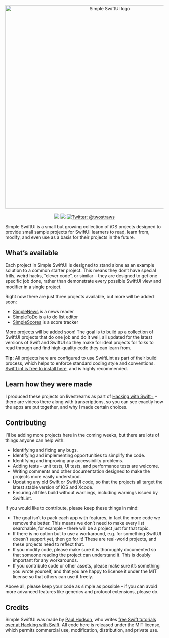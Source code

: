 
<p align="center">
    <img src="https://www.hackingwithswift.com/files/simple-swiftui/logo.png" alt="Simple SwiftUI logo" width="648" maxHeight="156" />
</p>

<p align="center">
    <img src="https://img.shields.io/badge/iOS-15.0+-blue.svg" />
    <img src="https://img.shields.io/badge/Swift-5.6-brightgreen.svg" />
    <a href="https://twitter.com/twostraws">
        <img src="https://img.shields.io/badge/Contact-@twostraws-orange" alt="Twitter: @twostraws" />
    </a>
</p>

Simple SwiftUI is a small but growing collection of iOS projects designed to provide small sample projects for SwiftUI learners to read, learn from, modify, and even use as a basis for their projects in the future.


## What’s available

Each project in Simple SwiftUI is designed to stand alone as an example solution to a common starter project. This means they don’t have special frills, weird hacks, “clever code”, or similar – they are designed to get one specific job done, rather than demonstrate every possible SwiftUI view and modifier in a single project.

Right now there are just three projects available, but more will be added soon:

- [SimpleNews](SimpleNews) is a news reader
- [SimpleToDo](SimpleToDo) is a to do list editor
- [SimpleScores](SimpleScores) is a score tracker

More projects will be added soon! The goal is to build up a collection of SwiftUI projects that do one job and do it well, all updated for the latest versions of Swift and SwiftUI so they make for ideal projects for folks to read through and find high-quality code they can learn from.

**Tip:** All projects here are configured to use SwiftLint as part of their build process, which helps to enforce standard coding style and conventions. [SwiftLint is free to install here](https://github.com/realm/SwiftLint), and is highly recommended.


## Learn how they were made

I produced these projects on livestreams as part of [Hacking with Swift+](https://www.hackingwithswift.com/plus) – there are videos there along with transcriptions, so you can see exactly how the apps are put together, and why I made certain choices.


## Contributing

I’ll be adding more projects here in the coming weeks, but there are lots of things anyone can help with:

- Identifying and fixing any bugs.
- Identifying and implementing opportunities to simplify the code.
- Identifying and improving any accessibility problems.
- Adding tests – unit tests, UI tests, and performance tests are welcome.
- Writing comments and other documentation designed to make the projects more easily understood.
- Updating any old Swift or SwiftUI code, so that the projects all target the latest stable version of iOS and Xcode.
- Ensuring all files build without warnings, including warnings issued by SwiftLint.

If you would like to contribute, please keep these things in mind:

- The goal isn’t to pack each app with features, in fact the more code we remove the better. This means we don’t need to make every list searchable, for example – there will be a project just for that topic.
- If there is no option but to use a workaround, e.g. for something SwiftUI doesn’t support yet, then go for it! These are real-world projects, and these projects need to reflect that. 
- If you modify code, please make sure it is thoroughly documented so that someone reading the project can understand it. This is doubly important for any workarounds.
- If you contribute code or other assets, please make sure it’s something you wrote yourself, and that you are happy to license it under the MIT license so that others can use it freely.

Above all, please keep your code as simple as possible – if you can avoid more advanced features like generics and protocol extensions, please do.


## Credits

Simple SwiftUI was made by [Paul Hudson](https://twitter.com/twostraws), who writes [free Swift tutorials over at Hacking with Swift](https://www.hackingwithswift.com). All code here is released under the MIT license, which permits commercial use, modification, distribution, and private use.
